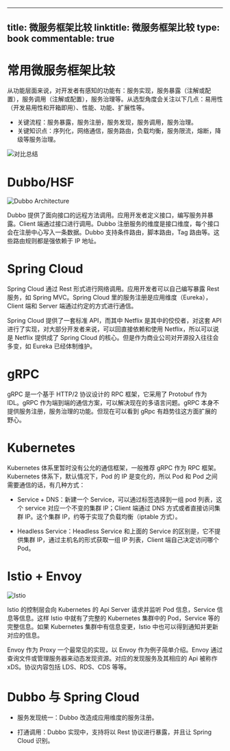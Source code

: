 
---
title: 微服务框架比较
linktitle: 微服务框架比较
type: book
commentable: true
---

# 常用微服务框架比较

从功能层面来说，对开发者有感知的功能有：服务实现，服务暴露（注解或配置），服务调用（注解或配置），服务治理等。从选型角度会关注以下几点：易用性（开发易用性和开箱即用）、性能、功能、扩展性等。

- 关键流程：服务暴露，服务注册，服务发现，服务调用，服务治理。
- 关键知识点：序列化，网络通信，服务路由，负载均衡，服务限流，熔断，降级等服务治理。

![对比总结](https://s2.ax1x.com/2019/12/08/QaKaAx.md.png)

# Dubbo/HSF

![Dubbo Architecture](https://s2.ax1x.com/2019/12/08/Qau1OA.png)

Dubbo 提供了面向接口的远程方法调用。应用开发者定义接口，编写服务并暴露。Client 端通过接口进行调用。Dubbo 注册服务的维度是接口维度，每个接口会在注册中心写入一条数据。Dubbo 支持条件路由，脚本路由，Tag 路由等。这些路由规则都是强依赖于 IP 地址。

# Spring Cloud

Spring Cloud 通过 Rest 形式进行网络调用。应用开发者可以自己编写暴露 Rest 服务，如 Spring MVC。Spring Cloud 里的服务注册是应用维度（Eureka），Client 端和 Server 端通过约定的方式进行通信。

Spring Cloud 提供了一套标准 API，而其中 Netflix 是其中的佼佼者，对这套 API 进行了实现，对大部分开发者来说，可以回直接依赖和使用 Netflix，所以可以说是 Netflix 提供成了 Spring Cloud 的核心。但是作为商业公司对开源投入往往会多变，如 Eureka 已经体制维护。

# gRPC

gRPC 是一个基于 HTTP/2 协议设计的 RPC 框架，它采用了 Protobuf 作为 IDL。gRPC 作为端到端的通信方案，可以解决现在的多语言问题。gRPC 本身不提供服务注册，服务治理的功能。但现在可以看到 gRpc 有趋势往这方面扩展的野心。

# Kubernetes

Kubernetes 体系里暂时没有公允的通信框架，一般推荐 gRPC 作为 RPC 框架。Kubernetes 体系下，默认情况下，Pod 的 IP 是变化的，所以 Pod 和 Pod 之间需要通信的话，有几种方式：

- Service + DNS：新建一个 Service，可以通过标签选择到一组 pod 列表，这个 service 对应一个不变的集群 IP；Client 端通过 DNS 方式或者直接访问集群 IP。这个集群 IP，约等于实现了负载均衡（iptable 方式）。

- Headless Service：Headless Service 和上面的 Service 的区别是，它不提供集群 IP，通过主机名的形式获取一组 IP 列表，Client 端自己决定访问哪个 Pod。

# Istio + Envoy

![Istio](https://s2.ax1x.com/2019/12/08/QaKYu9.md.png)

Istio 的控制层会向 Kubernetes 的 Api Server 请求并监听 Pod 信息，Service 信息等信息。这样 Istio 中就有了完整的 Kubernetes 集群中的 Pod，Service 等的完整信息。如果 Kubernetes 集群中有信息变更，Istio 中也可以得到通知并更新对应的信息。

Envoy 作为 Proxy 一个最常见的实现，以 Envoy 作为例子简单介绍。Envoy 通过查询文件或管理服务器来动态发现资源。对应的发现服务及其相应的 Api 被称作 xDS。协议内容包括 LDS、RDS、CDS 等等。

# Dubbo 与 Spring Cloud

- 服务发现统一：Dubbo 改造成应用维度的服务注册。

- 打通调用：Dubbo 实现中，支持将以 Rest 协议进行暴露，并且让 Spring Cloud 识别。

    